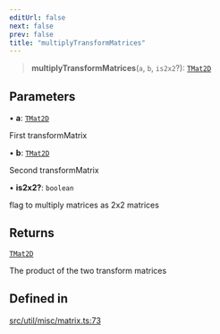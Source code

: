 ```yaml
---
editUrl: false
next: false
prev: false
title: "multiplyTransformMatrices"
---
```


> **multiplyTransformMatrices**(`a`, `b`, `is2x2`?): [`TMat2D`](/api/type-aliases/tmat2d/)

## Parameters

• **a**: [`TMat2D`](/api/type-aliases/tmat2d/)

First transformMatrix

• **b**: [`TMat2D`](/api/type-aliases/tmat2d/)

Second transformMatrix

• **is2x2?**: `boolean`

flag to multiply matrices as 2x2 matrices

## Returns

[`TMat2D`](/api/type-aliases/tmat2d/)

The product of the two transform matrices

## Defined in

[src/util/misc/matrix.ts:73](https://github.com/fabricjs/fabric.js/blob/v6.0.0-rc4/src/util/misc/matrix.ts#L73)
